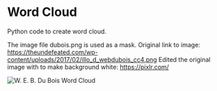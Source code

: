 # Word Cloud

Python code to create word cloud.

The image file dubois.png is used as a mask.
Original link to image: https://theundefeated.com/wp-content/uploads/2017/02/illo_d_webdubois_cc4.png
Edited the original image with to make background white: https://pixlr.com/

![W. E. B. Du Bois Word Cloud](qsf_dubois.png?raw=true)
